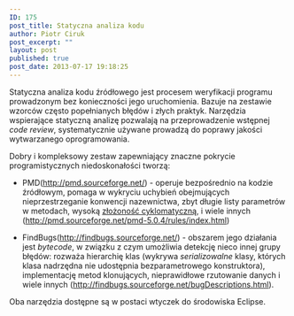 ```yaml
---
ID: 175
post_title: Statyczna analiza kodu
author: Piotr Ciruk
post_excerpt: ""
layout: post
published: true
post_date: 2013-07-17 19:18:25
---
```

Statyczna analiza kodu źródłowego jest procesem weryfikacji programu prowadzonym bez konieczności jego uruchomienia. Bazuje na zestawie wzorców często popełnianych błędów i złych praktyk. Narzędzia wspierające statyczną analizę pozwalają na przeprowadzenie wstępnej <em>code review</em>, systematycznie używane prowadzą do poprawy jakości wytwarzanego oprogramowania.

Dobry i kompleksowy zestaw zapewniający znaczne pokrycie programistycznych niedoskonałości tworzą:
<ul>
	<li>PMD(<a href="http://pmd.sourceforge.net/" target="_blank">http://pmd.sourceforge.net/</a>) - operuje bezpośrednio na kodzie źródłowym, pomaga w wykryciu uchybień obejmujących nieprzestrzeganie konwencji nazewnictwa, zbyt długie listy parametrów w metodach, wysoką <a href="http://en.wikipedia.org/wiki/Cyclomatic_complexity" target="_blank">złożoność cyklomatyczną</a>, i wiele innych (<a href="http://pmd.sourceforge.net/pmd-5.0.4/rules/index.html" target="_blank">http://pmd.sourceforge.net/pmd-5.0.4/rules/index.html</a>)</li>
</ul>
<ul>
	<li>FindBugs(<a href="http://findbugs.sourceforge.net/" target="_blank">http://findbugs.sourceforge.net/</a>) - obszarem jego działania jest <em>bytecode</em>, w związku z czym umożliwia detekcję nieco innej grupy błędów: rozważa hierarchię klas (wykrywa <em>serializowalne</em> klasy, których klasa nadrzędna nie udostępnia bezparametrowego konstruktora), implementację metod klonujących, nieprawidłowe rzutowanie danych i wiele innych (<a href="http://findbugs.sourceforge.net/bugDescriptions.html" target="_blank">http://findbugs.sourceforge.net/bugDescriptions.html</a>).</li>
</ul>
Oba narzędzia dostępne są w postaci wtyczek do środowiska Eclipse.